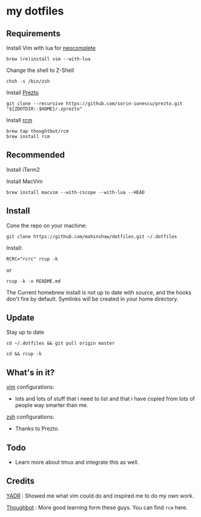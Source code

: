 my dotfiles
===========

Requirements
------------

Install Vim with lua for [neocomplete](https://github.com/Shougo/neocomplete.vim)

    brew (re)install vim --with-lua

Change the shell to Z-Shell

    chsh -s /bin/zsh

Install [Prezto](https://github.com/sorin-ionescu/prezto)

    git clone --recursive https://github.com/sorin-ionescu/prezto.git "${ZDOTDIR:-$HOME}/.zprezto"

Install [rcm](https://github.com/thoughtbot/rcm)

    brew tap thoughtbot/rcm
    brew install rcm

Recommended
-----------

Install iTerm2

Install MacVim

    brew install macvim --with-cscope --with-lua --HEAD

Install
-------

Cone the repo on your machine:

    git clone https://github.com/mahinshaw/dotfiles.git ~/.dotfiles

Install:

    RCRC="rcrc" rcup -k

or

    rcup -k -x README.md

The Current homebrew install is not up to date with source, and the hooks don't fire by default.
Symlinks will be created in your home directory.

Update
------

Stay up to date

    cd ~/.dotfiles && git pull origin master

    cd && rcup -k

What's in it?
-------------

[vim](https://www.vim.org/) configurations:

* lots and lots of stuff that i need to list and that i have copied from lots of people way smarter than me.

[zsh](www.zsh.org) configurations:

* Thanks to Prezto.

Todo
----
* Learn more about tmux and integrate this as well.

Credits
-------

[YADR](https://github.com/skwp/dotfiles) : Showed me what vim could do and inspired me to do my own work.

[Thoughbot](https://github.com/thoughbot/dotfiles) : More good learning form these guys.  You can find `rcm` here.
